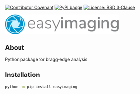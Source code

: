[![Contributor Covenant](https://img.shields.io/badge/Contributor%20Covenant-2.1-4baaaa.svg)](CODE_OF_CONDUCT.md)
[![PyPI badge](http://img.shields.io/pypi/v/EasyImaging.svg)](https://pypi.python.org/pypi/EasyImaging)
[![License: BSD 3-Clause](https://img.shields.io/badge/License-BSD%203--Clause-blue.svg)](LICENSE)

<img src="https://raw.githubusercontent.com/EasyScience/EasyImagingLib/master/resources/images/ei_logo.svg" height="65">

## About

Python package for bragg-edge analysis

## Installation

```sh
python -m pip install easyimaging
```
